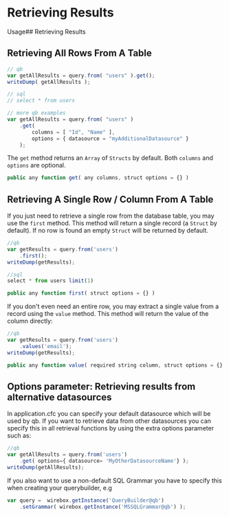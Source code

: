 # Retrieving Results

Usage\#\# Retrieving Results

## Retrieving All Rows From A Table

```javascript
// qb
var getAllResults = query.from( "users" ).get();
writeDump( getAllResults );

// sql
// select * from users

// more qb examples
var getAllResults = query.from( "users" )
    .get(
        columns = [ "Id", "Name" ],
        options = { datasource = "myAdditionalDatasource" }
    );
```

The `get` method returns an `Array` of `Structs` by default. Both `columns` and `options` are optional. 
```javascript
public any function get( any columns, struct options = {} )
```

## Retrieving A Single Row / Column From A Table

If you just need to retrieve a single row from the database table, you may use the `first` method. This method will return a single record (a `Struct` by default). If no row is found an empty `Struct` will be returned by default.

```javascript
//qb
var getResults = query.from('users')
    .first();
writeDump(getResults);

//sql
select * from users limit(1)
```
```javascript
public any function first( struct options = {} )
```

If you don't even need an entire row, you may extract a single value from a record using the `value` method. This method will return the value of the column directly:

```javascript
//qb
var getResults = query.from('users')
    .values('email');
writeDump(getResults);
```
```javascript
public any function value( required string column, struct options = {} )
```
## Options parameter: Retrieving results from alternative datasources

In application.cfc you can specify your default datasource which will be used by qb. If you want to retrieve data from other datasources you can specify this in all retrieval functions by using the extra options parameter such as:
```javascript
//qb
var getAllResults = query.from('users')
    .get( options={ datasource= 'MyOtherDatasourceName'} );
writeDump(getAllResults);
```
If you also want to use a non-default SQL Grammar you have to specify this when creating your querybuilder, e.g
````javascript
var query =  wirebox.getInstance('QueryBuilder@qb')
    .setGrammar( wirebox.getInstance('MSSQLGrammar@qb') );
````
